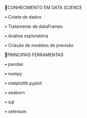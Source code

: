 
🌱CONHECIMENTO EM DATA SCIENCE

•	Coleta de dados

•	Tratamento de dataFrames

•	Análise exploratória

•	Criação de modelos de previsão

 👀PRINCIPAIS FERRAMENTAS 
 
•	pandas

•	numpy

•	matplotlib.pyplot

•	seaborn

•	sql

•	selenium


<!---
gjmribeiro/gjmribeiro is a ✨ special ✨ repository because its `README.md` (this file) appears on your GitHub profile.
You can click the Preview link to take a look at your changes.
--->
